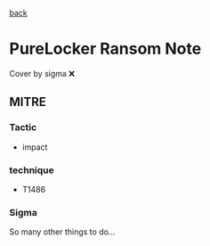 [back](../index.md)
# PureLocker Ransom Note
Cover by sigma :x: 

## MITRE
### Tactic
  - impact

### technique
  - T1486

### Sigma

 So many other things to do...